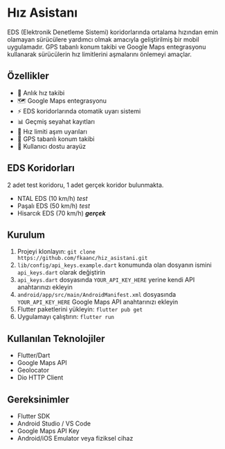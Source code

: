 # Hız Asistanı

EDS (Elektronik Denetleme Sistemi) koridorlarında ortalama hızından emin olamayan sürücülere yardımcı olmak amacıyla geliştirilmiş bir mobil uygulamadır. GPS tabanlı konum takibi ve Google Maps entegrasyonu kullanarak sürücülerin hız limitlerini aşmalarını önlemeyi amaçlar.

## Özellikler

- 🚗 Anlık hız takibi
- 🗺️ Google Maps entegrasyonu
- ⚡ EDS koridorlarında otomatik uyarı sistemi
- 📊 Geçmiş seyahat kayıtları
- 🔔 Hız limiti aşım uyarıları
- 📍 GPS tabanlı konum takibi
- 📱 Kullanıcı dostu arayüz

## EDS Koridorları
2 adet test koridoru, 1 adet gerçek koridor bulunmakta.

- NTAL EDS (10 km/h) _test_
- Paşalı EDS (50 km/h) _test_  
- Hisarcık EDS (70 km/h) ***gerçek***

## Kurulum

1. Projeyi klonlayın: `git clone https://github.com/fkaanc/hiz_asistani.git`
2. `lib/config/api_keys.example.dart` konumunda olan dosyanın ismini `api_keys.dart` olarak değiştirin
3. `api_keys.dart` dosyasında `YOUR_API_KEY_HERE` yerine kendi API anahtarınızı ekleyin
4. `android/app/src/main/AndroidManifest.xml` dosyasında `YOUR_API_KEY_HERE` Google Maps API anahtarınızı ekleyin
5. Flutter paketlerini yükleyin: `flutter pub get`
6. Uygulamayı çalıştırın: `flutter run`

   
## Kullanılan Teknolojiler

- Flutter/Dart
- Google Maps API
- Geolocator
- Dio HTTP Client

## Gereksinimler

- Flutter SDK
- Android Studio / VS Code
- Google Maps API Key
- Android/iOS Emulator veya fiziksel cihaz
